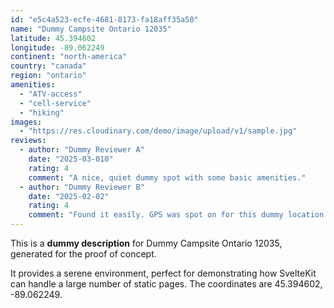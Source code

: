 ```yaml
---
id: "e5c4a523-ecfe-4681-8173-fa18aff35a50"
name: "Dummy Campsite Ontario 12035"
latitude: 45.394602
longitude: -89.062249
continent: "north-america"
country: "canada"
region: "ontario"
amenities:
  - "ATV-access"
  - "cell-service"
  - "hiking"
images:
  - "https://res.cloudinary.com/demo/image/upload/v1/sample.jpg"
reviews:
  - author: "Dummy Reviewer A"
    date: "2025-03-010"
    rating: 4
    comment: "A nice, quiet dummy spot with some basic amenities."
  - author: "Dummy Reviewer B"
    date: "2025-02-02"
    rating: 4
    comment: "Found it easily. GPS was spot on for this dummy location."
---
```


This is a **dummy description** for Dummy Campsite Ontario 12035, generated for the proof of concept.

It provides a serene environment, perfect for demonstrating how SvelteKit can handle a large number of static pages. The coordinates are 45.394602, -89.062249.
